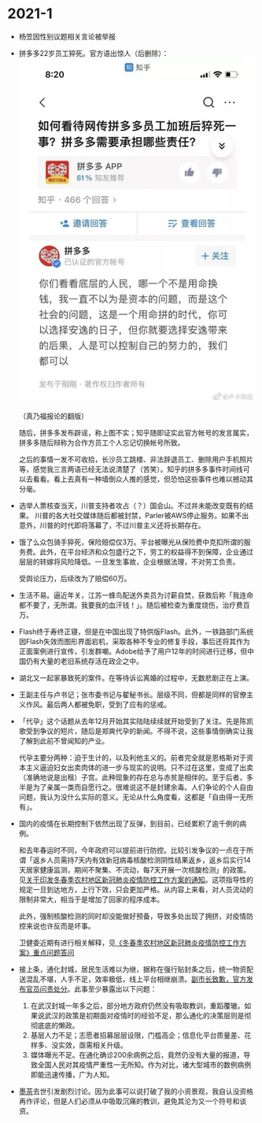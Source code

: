 # 2021-1

- 杨笠因性别议题相关言论被举报
- 拼多多22岁员工猝死。官方语出惊人（后删除）：
![](_v_images/20210104155030308_1086857520.jpg)

    （真乃福报论的翻版）

    随后，拼多多发布辟谣，称上图不实；知乎随即证实此官方帐号的发言属实，拼多多随后辩称为合作方员工个人忘记切换帐号所致。

    之后的事情一发不可收拾，长沙员工跳楼、非法辞退员工、删除用户手机照片等，感觉我三言两语已经无法说清楚了（苦笑）。知乎的拼多多事件时间线可以去看看。看上去真有一种墙倒众人推的感觉，但恐怕这些事件也难以撼动其分毫。

- 选举人票核查当天，川普支持者攻占（？）国会山。不过并未能改变既有的结果。 川普的各大社交媒体随后都被封禁，Parler被AWS停止服务。如果不出意外，川普的时代即将落幕了，不过川普主义还将长期存在。
- 饿了么众包骑手猝死，保险赔偿仅3万。平台被曝光从保险费中克扣所谓的服务费。此外，在平台经济和众包盛行之下，劳工的权益得不到保障，企业通过层层的转嫁将风险降低。一旦发生事故，企业根据法理，不对劳工负责。

    受舆论压力，后续改为了赔偿60万。
- 生活不易。逼近年关，江苏一蜂鸟配送外卖员为讨薪自焚，获救后称「我连命都不要了，无所谓。我要我的血汗钱！」。随后被检查为重度烧伤，治疗费百万。
- Flash终于寿终正寝，但是在中国出现了特供版Flash。此外，一铁路部门系统因Flash失效而图形界面宕机，采取各种不专业的修复手段，事后还将其作为正面案例进行宣传，引发群嘲。Adobe给予了用户12年的时间进行迁移，但中国仍有大量的老旧系统存活在政企之中。
- 湖北又一起家暴致死的案件。在等待诉讼离婚的过程中，无数悲剧正在上演。
- 王副主任与卢书记；张市委书记与翟秘书长。层级不同，但都是同样的官僚主义作风。最后两人都被免职，受到了应有的惩戒。
- 「代孕」这个话题从去年12月开始其实陆陆续续就开始受到了关注。先是陈凯歌受到争议的短片，随后是郑爽代孕的新闻。不得不说，这些事情倒确实让我了解到此前不曾闻知的产业。

    代孕主要分两种：迫于生计的，以及利他主义的。前者完全就是恩格斯对于资本主义逼迫妇女出卖肉体的进一步与现实的说明。只不过在这里，变成了出卖（准确地说是出租）子宫。此种现象的存在总与赤贫是相伴的。至于后者，多半是为了亲属一类而自愿行之。很难说这不是封建余毒。人们争论的个人自由问题，我认为没什么实际的意义。无论从什么角度看，这都是「自由得一无所有」。
- 国内的疫情在长期控制下依然出现了反弹，到目前，已经累积了逾千例的病例。

   和去年春运时不同，今年政府可以提前进行防控。比较引发争议的一点在于所谓「返乡人员需持7天内有效新冠病毒核酸检测阴性结果返乡，返乡后实行14天居家健康监测，期间不聚集、不流动，每7天开展一次核酸检测」的政策。见[关于印发冬春季农村地区新冠肺炎疫情防控工作方案的通知](http://www.gov.cn/xinwen/2021-01/21/content_5581572.htm)。这项指导性的规定一旦到达地方，上行下效，只会更加严格。从内容上来看，对人员流动的限制非常大，相当于是增加了回家的程序成本。

   此外，强制核酸检测的同时却没能做好预备，导致多处出现了拥挤，对疫情防控来说也许反而是坏事。

   卫健委近期有进行相关解释，见[《冬春季农村地区新冠肺炎疫情防控工作方案》重点问题答问](http://www.gov.cn/zhengce/2021-01/21/content_5581569.htm)
- 接上条，通化封城，居民生活难以为继，据称在强行贴封条之后，统一物资配送混乱不堪，人手不足，效率极低，线上平台相继崩溃。[副市长致歉，官方发布官员问责处分](https://www.sohu.com/a/446476382_162758)。此事至少暴露出以下问题：
    1. 在武汉封城一年多之后，部分地方政府仍然没有吸取教训，重蹈覆辙。如果说武汉的政策是初期面对疫情时的经验不足，那么通化的决策层则是彻彻底底的懒政。
    2. 基层人力不足；志愿者招募层层设限，门槛高企；信息化平台质量差、花样多、没实效，亟需相关升级。
    3. 媒体曝光不足。在通化确诊200余病例之后，竟然仍没有大量的报道，导致全国人民对其疫情严重性一无所知。作为对比，诸大型城市的数例病例即能迅速传播，广为人知。
- [墨茶](https://space.bilibili.com/212535360/video)去世引发剧烈讨论。因为此事可以说打破了我的小资景观，我自认没资格再作评论，但是人们必须从中吸取沉痛的教训，避免其沦为又一个符号和谈资。